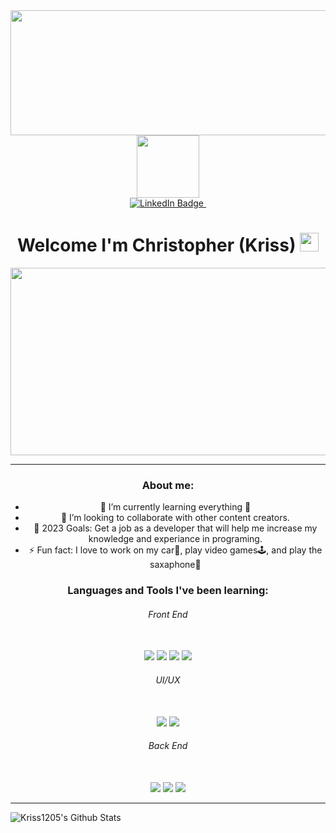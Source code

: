 <div id="header" align="center">
<img src="https://media.giphy.com/media/Qo2dupDib32rkTY4hX/giphy.gif" width="700" height="200" />
</div>

<div id="header" align="center">
 <img src="https://media.giphy.com/media/3kPDmoWdBpQPNhCnUG/giphy.gif" width="100" />
 <div id="badges" align="center">
 <a href="https://www.linkedin.com/in/christopher-morejon-067ab7254/">
 <img src="https://img.shields.io/badge/linkedin-%230077B5.svg?style=for-the-badge&logo=linkedin&logoColor=white" alt="LinkedIn Badge" />
 </a>
 
 <img src="https://komarev.com/ghpvc/?username=Kriss1205&style=flat-square&color=blue" alt=""/>
 <h1>
  Welcome I'm Christopher (Kriss)
  <img src="https://media.giphy.com/media/5HyXGsoFzXWPKFx07j/giphy.gif" width="30px"/>
</h1>
 </div>
 <div align="center">
  <img src="https://media.giphy.com/media/NHvv0Bo3oGq1eTBDd1/giphy.gif" width="600" height="300" />
 </div>

---

### About me:

- 🌱 I’m currently learning everything 🤣
- 👯 I’m looking to collaborate with other content creators.
- 🥅 2023 Goals: Get a job as a developer that will help me increase my knowledge and experiance in programing.
- ⚡ Fun fact: I love to work on my car🔧, play video games🕹️, and play the saxaphone🎷
<!--

### Connect with me:

[![website](./img/linkedin-light.svg)](https://linkedin.com/in/christopher-morejon-067ab7254#gh-light-mode-only)
[![website](./img/linkedin-dark.svg)](https://linkedin.com/in/christopher-morejon-067ab7254#gh-dark-mode-only)
&nbsp;&nbsp;
[![website](./img/vercel-light.svg)](https://vercel.com/kriss1205#gh-light-mode-only)
[![website](./img/vercel-dark.svg)](https://vercel.com/kriss1205#gh-dark-mode-only)
&nbsp;&nbsp; -->

### Languages and Tools I've been learning:

<div align="center">
<h6>Front End</h6> <br>
<img src="https://img.shields.io/badge/html5%20-%23E34F26.svg?&style=for-the-badge&logo=html5&logoColor=white"/> <img src="https://img.shields.io/badge/css3%20-%231572B6.svg?&style=for-the-badge&logo=css3&logoColor=white"/> <img src="https://img.shields.io/badge/javascript%20-%23323330.svg?&style=for-the-badge&logo=javascript&logoColor=%23F7DF1E"/> <img src="https://img.shields.io/badge/react-%2320232a.svg?style=for-the-badge&logo=react&logoColor=%2361DAFB"><br>
 <h6>UI/UX</h6> <br>
 <img src="https://img.shields.io/badge/bootstrap-%23563D7C.svg?style=for-the-badge&logo=bootstrap&logoColor=white">
 <img src="https://img.shields.io/badge/MUI-%230081CB.svg?style=for-the-badge&logo=mui&logoColor=white"><br>
 <h6>Back End</h6><br>
 <img src="https://img.shields.io/badge/node.js%20-%2343853D.svg?&style=for-the-badge&logo=node.js&logoColor=white"> <img src="https://img.shields.io/badge/git%20-%23F05033.svg?&style=for-the-badge&logo=git&logoColor=white"/> <img src="https://img.shields.io/badge/python-3670A0?style=for-the-badge&logo=python&logoColor=ffdd54">
</div>

---

<img align="left" alt="Kriss1205's Github Stats" src="https://github-readme-stats.vercel.app/api?username=Kriss1205&show_icons=true&hide_border=true&theme=midnight-purple" />
<!-- [![Top Langs](https://github-readme-stats.vercel.app/api/top-langs/?username=kriss1205&layout=compact&theme=midnight-purple)](https://github.com/anuraghazra/github-readme-stats) -->
